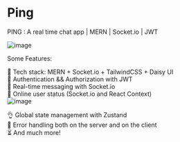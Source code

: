 # Ping
PING : A real time chat app  |  MERN | Socket.io | JWT

![image](https://github.com/danish101-sohail/Ping/assets/121930033/717cf45d-11b9-4a09-ac9e-142b3cc92478)


Some Features:

🌟 Tech stack: MERN + Socket.io + TailwindCSS + Daisy UI<br>
🎃 Authentication && Authorization with JWT<br>
👾 Real-time messaging with Socket.io<br>
🚀 Online user status (Socket.io and React Context)<br>
![image](https://github.com/danish101-sohail/Ping/assets/121930033/fbc00b21-5ca7-4121-a1e1-32eb5a78d6e6)

👌 Global state management with Zustand<br>
🐞 Error handling both on the server and on the client<br>
⏳ And much more!
